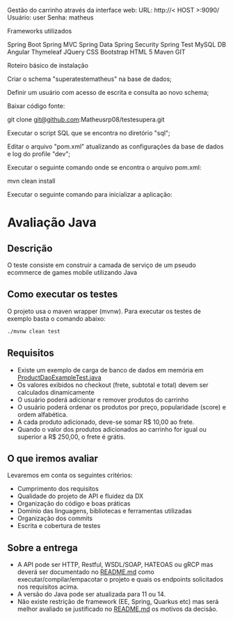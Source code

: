 Gestão do carrinho através da interface web:
URL: http://< HOST >:9090/
Usuário: user
Senha: matheus

Frameworks utilizados
 
 Spring Boot
 Spring MVC
 Spring Data
 Spring Security
 Spring Test
 MySQL DB
 Angular
 Thymeleaf
 JQuery
 CSS
 Bootstrap
 HTML 5
 Maven
 GIT

Roteiro básico de instalação

Criar o schema "superatestematheus" na base de dados;

Definir um usuário com acesso de escrita e consulta ao novo schema;

Baixar código fonte:

git clone git@github.com:Matheusrp08/testesupera.git

Executar o script SQL que se encontra no diretório "sql";

Editar o arquivo "pom.xml" atualizando as configurações da base de dados e log do profile "dev";

Executar o seguinte comando onde se encontra o arquivo pom.xml:

mvn clean install

Executar o seguinte comando para inicializar a aplicação:







# Avaliação Java


## Descrição

  O teste consiste em construir a camada de serviço de um pseudo ecommerce de games mobile utilizando Java

## Como executar os testes
  
  O projeto usa o maven wrapper (mvnw).
  Para executar os testes de exemplo basta o comando abaixo:
  ```sh
  ./mvnw clean test
  ```

## Requisitos

  - Existe um exemplo de carga de banco de dados em memória em [ProductDaoExampleTest.java](./src/test/java/br/com/supera/game/store/ProductDaoExampleTest.java)
  - Os valores exibidos no checkout (frete, subtotal e total) devem ser calculados dinamicamente
  - O usuário poderá adicionar e remover produtos do carrinho
  - O usuário poderá ordenar os produtos por preço, popularidade (score) e ordem alfabética.
  - A cada produto adicionado, deve-se somar R$ 10,00 ao frete.
  - Quando o valor dos produtos adicionados ao carrinho for igual ou superior a R$ 250,00, o frete é grátis.

## O que iremos avaliar

Levaremos em conta os seguintes critérios:

  - Cumprimento dos requisitos
  - Qualidade do projeto de API e fluidez da DX
  - Organização do código e boas práticas
  - Domínio das linguagens, bibliotecas e ferramentas utilizadas
  - Organização dos commits
  - Escrita e cobertura de testes

## Sobre a entrega

  - A API pode ser HTTP, Restful, WSDL/SOAP, HATEOAS ou gRCP mas deverá ser documentado no [README.md](./README.md) como executar/compilar/empacotar o projeto e quais os endpoints solicitados nos requisitos acima. 
  - A versão do Java pode ser atualizada para 11 ou 14.
  - Não existe restrição de framework (EE, Spring, Quarkus etc) mas será melhor avaliado se justificado no [README.md](./README.md) os motivos da decisão.
